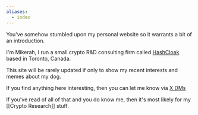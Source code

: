 ```yaml
---
aliases:
  - index
---
```


You've somehow stumbled upon my personal website so it warrants a bit of an introduction.

I'm Mikerah, I run a small crypto R&D consulting firm called [HashCloak](hashcloak.com) based in Toronto, Canada.

This site will be rarely updated if only to show my recent interests and memes about my dog.

If you find anything here interesting, then you can let me know via [X DMs](https://twitter.com/badcryptobitch)

If you've read of all of that and you do know me, then it's most likely for my [[Crypto Research]] stuff.